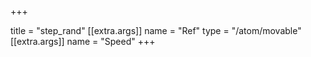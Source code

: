 +++

title = "step_rand"
[[extra.args]]
name = "Ref"
type = "/atom/movable"
[[extra.args]]
name = "Speed"
+++